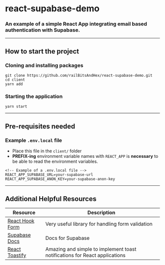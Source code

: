 # react-supabase-demo
### An example of a simple React App integrating email based authentication with Supabase.
---
## How to start the project  
### Cloning and installing packages

````
git clone https://github.com/railBitsAndHex/react-supabase-demo.git
cd client
yarn add
````

### Starting the application

````
yarn start
````
---
## Pre-requisites needed

### Example `.env.local` file

- Place this file in the `client/` folder  
- **PREFIX-ing** environment variable names with `REACT_APP` is **necessary** to be able to read the environment variables.

````
<!-- Example of a .env.local file -->
REACT_APP_SUPABASE_URL=your-supabase-url
REACT_APP_SUPABASE_ANON_KEY=your-supabase-anon-key
````
---

## Additional Helpful Resources

| Resource      | Description |
| ----------- | ----------- |
| [React Hook Form](https://react-hook-form.com/)      | Very useful library for handling form validation       |
| [Supabase Docs](https://supabase.com/docs/)   | Docs for Supabase        |
|[React Toastify](https://fkhadra.github.io/react-toastify/introduction/)| Amazing and simple to implement toast notifications for React applications|

